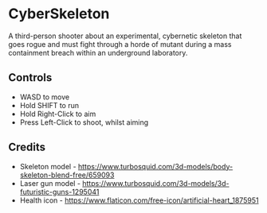 # CyberSkeleton
A third-person shooter about an experimental, cybernetic skeleton that goes rogue and must fight through a horde of mutant during a mass containment breach within an underground laboratory.
## Controls
* WASD to move
* Hold SHIFT to run
* Hold Right-Click to aim
* Press Left-Click to shoot, whilst aiming
## Credits
* Skeleton model - https://www.turbosquid.com/3d-models/body-skeleton-blend-free/659093
* Laser gun model - https://www.turbosquid.com/3d-models/3d-futuristic-guns-1295041
* Health icon - https://www.flaticon.com/free-icon/artificial-heart_1875951